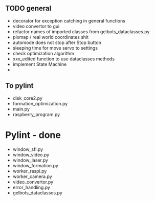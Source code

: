 ## TODO general
- decorator for exception catching in general functions
- video convertor to gui
- refactor names of imported classes from gelbots_dataclasses.py
- pixmap / real world coordinates shit
- automode does not stop after Stop button
- sleeping time for move servo to settings
- check optimization algorithm
- xxx_edited function to use dataclasses methods
- implement State Machine
- 
## To pylint
- disk_core2.py
- formation_optimization.py
- main.py
- raspberry_program.py
# Pylint - done
- window_sfl.py
- window_video.py
- window_laser.py
- window_formation.py
- worker_raspi.py
- worker_camera.py
- video_convertor.py
- error_handling.py
- gelbots_dataclasses.py
